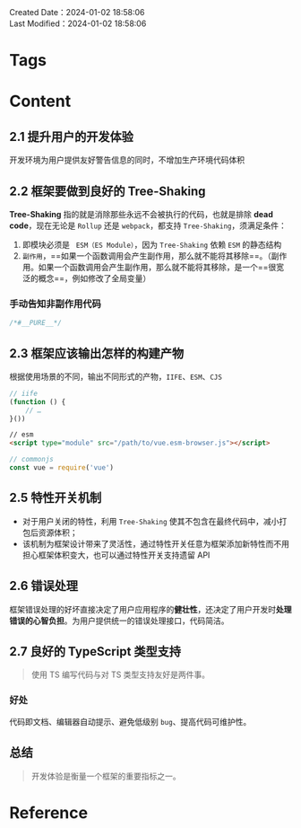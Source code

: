 Created Date：2024-01-02 18:58:06  
Last Modified：2024-01-02 18:58:06

# Tags

# Content

## 2.1 提升用户的开发体验

开发环境为用户提供友好警告信息的同时，不增加生产环境代码体积

## 2.2 框架要做到良好的 Tree-Shaking

**Tree-Shaking** 指的就是消除那些永远不会被执行的代码，也就是排除 **dead code**，现在无论是 `Rollup` 还是 `webpack`，都支持 `Tree-Shaking`，须满足条件：

1. 即模块必须是 ` ESM（ES Module）`，因为 `Tree-Shaking` 依赖 `ESM` 的静态结构
2. `副作用`，==如果一个函数调用会产生副作用，那么就不能将其移除==。（副作用。如果一个函数调用会产生副作用，那么就不能将其移除，是一个==很宽泛的概念==，例如修改了全局变量）

### 手动告知非副作用代码

```js
/*#__PURE__*/
```

## 2.3 框架应该输出怎样的构建产物

根据使用场景的不同，输出不同形式的产物，`IIFE`、`ESM`、`CJS`

```js
// iife
(function () { 
	// … 
}())
```

```html
// esm
<script type="module" src="/path/to/vue.esm-browser.js"></script>
```

```js
// commonjs
const vue = require('vue')
```

## 2.5 特性开关机制

- 对于用户关闭的特性，利用 `Tree-Shaking` 使其不包含在最终代码中，减小打包后资源体积；
- 该机制为框架设计带来了灵活性，通过特性开关任意为框架添加新特性而不用担心框架体积变大，也可以通过特性开关支持遗留 API

## 2.6 错误处理

框架错误处理的好坏直接决定了用户应用程序的**健壮性**，还决定了用户开发时**处理错误的心智负担**。为用户提供统一的错误处理接口，代码简洁。

## 2.7 良好的 TypeScript 类型支持

> 使用 TS 编写代码与对 TS 类型支持友好是两件事。

### 好处

代码即文档、编辑器自动提示、避免低级别 `bug`、提高代码可维护性。

## 总结

> 开发体验是衡量一个框架的重要指标之一。

# Reference
